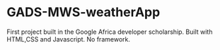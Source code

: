 # GADS-MWS-weatherApp
First project built in the Google Africa developer scholarship.
Built with HTML,CSS and Javascript. No framework.
